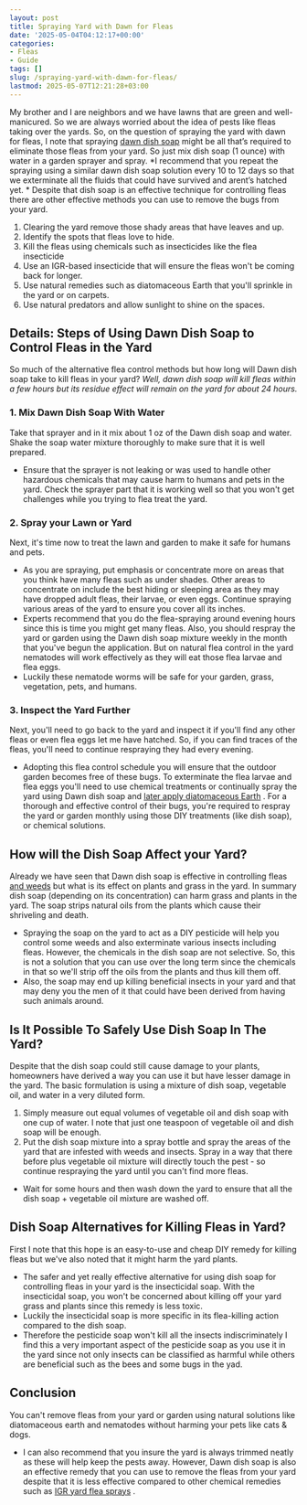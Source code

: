 ```yaml
---
layout: post
title: Spraying Yard with Dawn for Fleas
date: '2025-05-04T04:12:17+00:00'
categories:
- Fleas
- Guide
tags: []
slug: /spraying-yard-with-dawn-for-fleas/
lastmod: 2025-05-07T12:21:28+03:00
---
```


My brother and I are neighbors and we have lawns that are green and well-manicured. So we are always worried about the idea of pests like fleas taking over the yards.
So, on the question of spraying the yard with dawn for fleas, I note that spraying
[dawn dish soap](https://pestpolicy.com/dawn-dish-soap-for-fleas/)
might be all that’s required to eliminate those fleas from your yard. So just mix dish soap (1 ounce) with water in a garden sprayer and spray.
*I recommend that you repeat the spraying using a similar dawn dish soap solution every 10 to 12 days so that we exterminate all the fluids that could have survived and arent’s hatched yet. *
Despite that dish soap is an effective technique for controlling fleas there are other effective methods you can use to remove the bugs from your yard.
1. Clearing the yard remove those shady areas that have leaves and up.
2. Identify the spots that fleas love to hide.
3. Kill the fleas using chemicals such as insecticides like the flea insecticide
4. Use an IGR-based insecticide that will ensure the fleas won't be coming back for longer.
5. Use natural remedies such as diatomaceous Earth that you'll sprinkle in the yard or on carpets.
6. Use natural predators and allow sunlight to shine on the spaces.
## Details: Steps of Using Dawn Dish Soap to Control Fleas in the Yard
So much of the alternative flea control methods but how long will Dawn dish soap take to kill fleas in your yard?
*Well, dawn dish soap will kill fleas within a few hours but its residue effect will remain on the yard for about 24 hours.*
### 1. Mix Dawn Dish Soap With Water
Take that sprayer and in it mix about 1 oz of the Dawn dish soap and water.
Shake the soap water mixture thoroughly to make sure that it is well prepared.
- Ensure that the sprayer is not leaking or was used to handle other hazardous chemicals that may cause harm to humans and pets in the yard.
Check the sprayer part that it is working well so that you won't get challenges while you trying to flea treat the yard.
### 2. Spray your Lawn or Yard
Next, it's time now to treat the lawn and garden to make it safe for humans and pets.
- As you are spraying, put emphasis or concentrate more on areas that you think have many fleas such as under shades.
Other areas to concentrate on include the best hiding or sleeping area as they may have dropped adult fleas, their larvae, or even eggs.
Continue spraying various areas of the yard to ensure you cover all its inches.
- Experts recommend that you do the flea-spraying around evening hours since this is time you might get many fleas.
Also, you should respray the yard or garden using the Dawn dish soap mixture weekly in the month that you've begun the application.
But on natural flea control in the yard nematodes will work effectively as they will eat those flea larvae and flea eggs.
- Luckily these nematode worms will be safe for your garden, grass, vegetation, pets, and humans.
### 3. Inspect the Yard Further
Next, you'll need to go back to the yard and inspect it if you'll find any other fleas or even flea eggs let me have hatched.
So, if you can find traces of the fleas, you'll need to continue respraying they had every evening.
- Adopting this flea control schedule you will ensure that the outdoor garden becomes free of these bugs.
To exterminate the flea larvae and flea eggs you'll need to use chemical treatments or continually spray the yard using Dawn dish soap and
[later apply diatomaceous Earth](https://pestpolicy.com/diatomaceous-earth-for-fleas/)
.
For a thorough and effective control of their bugs, you're required to respray the yard or garden monthly using those DIY treatments (like dish soap), or chemical solutions.
## How will the Dish Soap Affect your Yard?
Already we have seen that Dawn dish soap is effective in controlling fleas
[and weeds](https://pestpolicy.com/best-weed-killer-for-lawns/)
but what is its effect on plants and grass in the yard.
In summary dish soap (depending on its concentration) can harm grass and plants in the yard. The soap strips natural oils from the plants which cause their shriveling and death.
- Spraying the soap on the yard to act as a DIY pesticide will help you control some weeds and also exterminate various insects including fleas.
However, the chemicals in the dish soap are not selective.
So, this is not a solution that you can use over the long term since the chemicals in that so we'll strip off the oils from the plants and thus kill them off.
- Also, the soap may end up killing beneficial insects in your yard and that may deny you the men of it that could have been derived from having such animals around.
## Is It Possible To Safely Use Dish Soap In The Yard?
Despite that the dish soap could still cause damage to your plants, homeowners have derived a way you can use it but have lesser damage in the yard.
The basic formulation is using a mixture of dish soap, vegetable oil, and water in a very diluted form.
1. Simply measure out equal volumes of vegetable oil and dish soap with one cup of water. I note that just one teaspoon of vegetable oil and dish soap will be enough.
2. Put the dish soap mixture into a spray bottle and spray the areas of the yard that are infested with weeds and insects.
Spray in a way that there before plus vegetable oil mixture will directly touch the pest - so continue respraying the yard until you can't find more fleas.
- Wait for some hours and then wash down the yard to ensure that all the dish soap + vegetable oil mixture are washed off.
## Dish Soap Alternatives for Killing Fleas in Yard?
First I note that this hope is an easy-to-use and cheap DIY remedy for killing fleas but we've also noted that it might harm the yard plants.
- The safer and yet really effective alternative for using dish soap for controlling fleas in your yard is the insecticidal soap.
With the insecticidal soap, you won't be concerned about killing off your yard grass and plants since this remedy is less toxic.
- Luckily the insecticidal soap is more specific in its flea-killing action compared to the dish soap.
- Therefore the pesticide soap won't kill all the insects indiscriminately
I find this a very important aspect of the pesticide soap as you use it in the yard since not only insects can be classified as harmful while others are beneficial such as the bees and some bugs in the yad.
## Conclusion
You can't remove fleas from your yard or garden using natural solutions like diatomaceous earth and nematodes without harming your pets like cats & dogs.
- I can also recommend that you insure the yard is always trimmed neatly as these will help keep the pests away.
However, Dawn dish soap is also an effective remedy that you can use to remove the fleas from your yard despite that it is less effective compared to other chemical remedies such as
[IGR yard flea sprays](https://pestpolicy.com/best-flea-spray-for-yard/)
.
